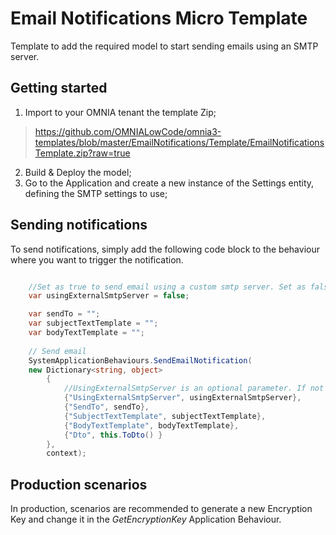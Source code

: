 # Email Notifications Micro Template

Template to add the required model to start sending emails using an SMTP server.


## Getting started

 1. Import to your OMNIA tenant the template Zip;

> https://github.com/OMNIALowCode/omnia3-templates/blob/master/EmailNotifications/Template/EmailNotificationsTemplate.zip?raw=true

 2. Build & Deploy the model;
 3. Go to the Application and create a new instance of the Settings entity, defining the SMTP settings to use;


## Sending notifications

To send notifications, simply add the following code block to the behaviour where you want to trigger the notification.

```C#

    //Set as true to send email using a custom smtp server. Set as false to use Omnia default smtp server.
    var usingExternalSmtpServer = false;

    var sendTo = "";
    var subjectTextTemplate = "";
    var bodyTextTemplate = "";
    
    // Send email
    SystemApplicationBehaviours.SendEmailNotification(
    new Dictionary<string, object>
        {
            //UsingExternalSmtpServer is an optional parameter. If not sent, default value will be assumed as false
            {"UsingExternalSmtpServer", usingExternalSmtpServer}, 
            {"SendTo", sendTo}, 
            {"SubjectTextTemplate", subjectTextTemplate}, 
            {"BodyTextTemplate", bodyTextTemplate},
            {"Dto", this.ToDto() }
        }, 
        context);

```

## Production scenarios

In production, scenarios are recommended to generate a new Encryption Key and change it in the _GetEncryptionKey_ Application Behaviour.
